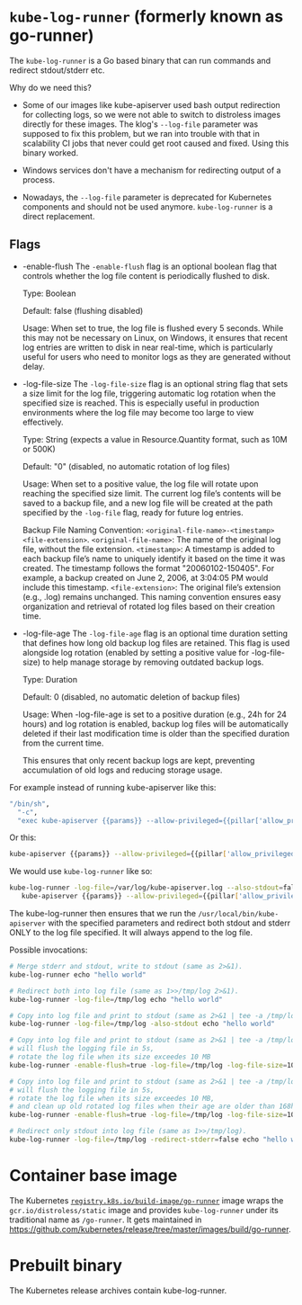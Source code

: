 # `kube-log-runner` (formerly known as go-runner)

The `kube-log-runner` is a Go based binary that can run commands and redirect stdout/stderr etc.

Why do we need this?

- Some of our images like kube-apiserver used bash output redirection for
  collecting logs, so we were not able to switch to distroless images directly
  for these images. The klog's `--log-file` parameter was supposed to fix this
  problem, but we ran into trouble with that in scalability CI jobs that never
  could get root caused and fixed. Using this binary worked.

- Windows services don't have a mechanism for redirecting output of a process.

- Nowadays, the `--log-file` parameter is deprecated for Kubernetes components
  and should not be used anymore. `kube-log-runner` is a direct replacement.

## Flags

- -enable-flush
  The `-enable-flush` flag is an optional boolean flag that controls whether the 
  log file content is periodically flushed to disk.

  Type: Boolean
  
  Default: false (flushing disabled)
  
  Usage: When set to true, the log file is flushed every 5 seconds. 
  While this may not be necessary on Linux, on Windows, it ensures that recent log 
  entries are written to disk in near real-time, which is particularly useful for 
  users who need to monitor logs as they are generated without delay.

- -log-file-size
  The `-log-file-size` flag is an optional string flag that sets a size limit for 
  the log file, triggering automatic log rotation when the specified size is reached.
  This is especially useful in production environments where the log file may become
  too large to view effectively.

  Type: String (expects a value in Resource.Quantity format, such as 10M or 500K)

  Default: "0" (disabled, no automatic rotation of log files)

  Usage: When set to a positive value, the log file will rotate upon reaching the specified 
  size limit. The current log file’s contents will be saved to a backup file, and a new log 
  file will be created at the path specified by the `-log-file` flag, ready for future log entries.

  Backup File Naming Convention:
    `<original-file-name>-<timestamp><file-extension>`.
    `<original-file-name>`: The name of the original log file, without the file extension.
    `<timestamp>`: A timestamp is added to each backup file’s name to uniquely identify it
    based on the time it was created. The timestamp follows the format "20060102-150405".
    For example, a backup created on June 2, 2006, at 3:04:05 PM would include this timestamp.
    `<file-extension>`: The original file’s extension (e.g., .log) remains unchanged.
  This naming convention ensures easy organization and retrieval of rotated log files based on their creation time.

- -log-file-age
  The `-log-file-age` flag is an optional time duration setting that defines how long 
  old backup log files are retained. This flag is used alongside log rotation (enabled 
  by setting a positive value for -log-file-size) to help manage storage by removing 
  outdated backup logs.

  Type: Duration
  
  Default: 0 (disabled, no automatic deletion of backup files)
  
  Usage: When -log-file-age is set to a positive duration (e.g., 24h for 24 hours) 
  and log rotation is enabled, backup log files will be automatically deleted if 
  their last modification time is older than the specified duration from the current time.
  
  This ensures that only recent backup logs are kept, preventing accumulation of old logs 
  and reducing storage usage.

For example instead of running kube-apiserver like this:
```bash
"/bin/sh",
  "-c",
  "exec kube-apiserver {{params}} --allow-privileged={{pillar['allow_privileged']}} 1>>/var/log/kube-apiserver.log 2>&1"
```

Or this:
```bash
kube-apiserver {{params}} --allow-privileged={{pillar['allow_privileged']}} --log-file=/var/log/kube-apiserver.log --alsologtostderr=false"
```

We would use `kube-log-runner` like so:
```bash
kube-log-runner -log-file=/var/log/kube-apiserver.log --also-stdout=false \
   kube-apiserver {{params}} --allow-privileged={{pillar['allow_privileged']}}
```

The kube-log-runner then ensures that we run the
`/usr/local/bin/kube-apiserver` with the specified parameters and redirect both
stdout and stderr ONLY to the log file specified. It will always append to the
log file.

Possible invocations:
```bash
# Merge stderr and stdout, write to stdout (same as 2>&1).
kube-log-runner echo "hello world"

# Redirect both into log file (same as 1>>/tmp/log 2>&1).
kube-log-runner -log-file=/tmp/log echo "hello world"

# Copy into log file and print to stdout (same as 2>&1 | tee -a /tmp/log).
kube-log-runner -log-file=/tmp/log -also-stdout echo "hello world"

# Copy into log file and print to stdout (same as 2>&1 | tee -a /tmp/log), 
# will flush the logging file in 5s, 
# rotate the log file when its size exceedes 10 MB
kube-log-runner -enable-flush=true -log-file=/tmp/log -log-file-size=10M -also-stdout echo "hello world"

# Copy into log file and print to stdout (same as 2>&1 | tee -a /tmp/log), 
# will flush the logging file in 5s, 
# rotate the log file when its size exceedes 10 MB, 
# and clean up old rotated log files when their age are older than 168h (7 days)
kube-log-runner -enable-flush=true -log-file=/tmp/log -log-file-size=10M -log-file-age=168h -also-stdout echo "hello world"

# Redirect only stdout into log file (same as 1>>/tmp/log).
kube-log-runner -log-file=/tmp/log -redirect-stderr=false echo "hello world"
```

# Container base image

The Kubernetes
[`registry.k8s.io/build-image/go-runner`](https://console.cloud.google.com/gcr/images/k8s-artifacts-prod/us/build-image/go-runner)
image wraps the `gcr.io/distroless/static` image and provides `kube-log-runner`
under its traditional name as `/go-runner`. It gets maintained in
https://github.com/kubernetes/release/tree/master/images/build/go-runner.

# Prebuilt binary

The Kubernetes release archives contain kube-log-runner.
